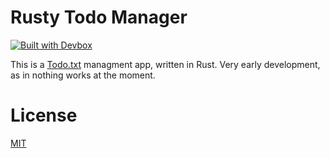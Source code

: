 # Rusty Todo Manager

[![Built with Devbox](https://jetpack.io/img/devbox/shield_galaxy.svg)](https://jetpack.io/devbox/docs/contributor-quickstart/)

This is a [Todo.txt](https://github.com/todotxt/todo.txt) managment app, written in Rust. Very early development, as in nothing works at the moment.

# License

[MIT](https://brcha.mit-license.org/@2023)
